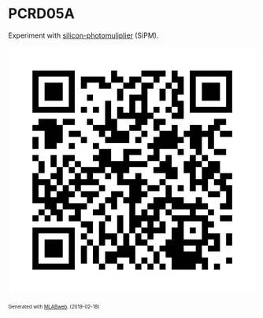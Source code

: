 <!--- PrjInfo ---> <!--- Please remove this line after manually editing --->
<!--- 00a56be08b96043df9e37d6aff7b6990 --->
<!--- Created:2019-02-18 14:39:47.359251: ---> 
<!--- Author:: ---> 
<!--- AuthorEmail:: ---> 
<!--- Tags:: ---> 
<!--- Ust:: ---> 
<!--- Label --->
<!--- ELabel ---> 
<!--- Name:PCRD05A: --->
# PCRD05A
<!--- LongName --->
Experiment with [silicon-photomuliplier](https://en.wikipedia.org/wiki/Silicon_photomultiplier) (SiPM). 
<!--- ELongName ---> 

<!--- Lead --->

<!--- ELead ---> 

![PCRD05A](doc/img/PCRD05A_QRcode.png) 


<!--- Description --->
<!--- EDescription --->
<!--- Content --->
<!--- EContent --->
<sub><sup> Generated with [MLABweb](https://github.com/MLAB-project/MLABweb). (2019-02-18)</sup></sub>
